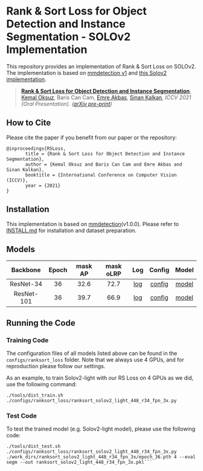 # Rank & Sort Loss for Object Detection and Instance Segmentation - SOLOv2 Implementation

This repository provides an implementation of Rank & Sort Loss on SOLOv2. The implementation is based on [mmdetection v1](https://github.com/open-mmlab/mmdetection) and [this Solov2 implementation](https://github.com/WXinlong/SOLO). 

> [**Rank & Sort Loss for Object Detection and Instance Segmentation**](https://arxiv.org/abs/2107.11669),            
> [Kemal Oksuz](https://kemaloksuz.github.io/), Baris Can Cam, [Emre Akbas](http://user.ceng.metu.edu.tr/~emre/), [Sinan Kalkan](http://www.kovan.ceng.metu.edu.tr/~sinan/),
> *ICCV 2021 (Oral Presentation). ([arXiv pre-print](https://arxiv.org/abs/2107.11669))*

## How to Cite

Please cite the paper if you benefit from our paper or the repository:
```
@inproceedings{RSLoss,
       title = {Rank & Sort Loss for Object Detection and Instance Segmentation},
       author = {Kemal Oksuz and Baris Can Cam and Emre Akbas and Sinan Kalkan},
       booktitle = {International Conference on Computer Vision (ICCV)},
       year = {2021}
}
```

## Installation
This implementation is based on [mmdetection](https://github.com/open-mmlab/mmdetection)(v1.0.0). Please refer to [INSTALL.md](docs/INSTALL.md) for installation and dataset preparation.

## Models

| Backbone    |  Epoch  | mask AP | mask oLRP  |  Log  | Config | Model |
| :---------: | :-----: | :------------: | :------------: | :-------: | :-------: | :-------: |
|   ResNet-34 | 36 |   32.6  |   72.7  | [log](https://drive.google.com/file/d/1F0XdytiXB7OSsRaMxeqfs1PyH1HdQT65/view?usp=sharing) | [config](configs/ranksort_loss/ranksort_solov2_light_448_r34_fpn_3x.py) | [model](https://drive.google.com/file/d/1N-rF9iKZNevjHw-PTg4w12yAEbXL6wHg/view?usp=sharing) |
|  ResNet-101 | 36 |   39.7  |   66.9  | [log](https://drive.google.com/file/d/1pc7JWaUxCdP5RxcZaQu01ei3z0GJuYwk/view?usp=sharing) | [config](configs/ranksort_loss/ranksort_solov2_r101_fpn_3x.py) |[model](https://drive.google.com/file/d/1hWqCwzkvB0ozWyZBoxyTqN5Y4MUedZGE/view?usp=sharing)|


## Running the Code

### Training Code
The configuration files of all models listed above can be found in the `configs/ranksort_loss` folder. Note that we always use 4 GPUs, and for reproduction please follow our settings. 

As an example, to train Solov2-light with our RS Loss on 4 GPUs as we did, use the following command:

```
./tools/dist_train.sh ./configs/ranksort_loss/ranksort_solov2_light_448_r34_fpn_3x.py
```

### Test Code
To test the trained model (e.g. Solov2-light model), please use the following code:

```
./tools/dist_test.sh ./configs/ranksort_loss/ranksort_solov2_light_448_r34_fpn_3x.py ./work_dirs/ranksort_solov2_light_448_r34_fpn_3x/epoch_36.pth 4 --eval segm --out ranksort_solov2_light_448_r34_fpn_3x.pkl```
